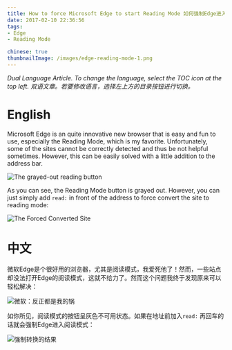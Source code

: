 ```yaml
---
title: How to force Microsoft Edge to start Reading Mode 如何强制Edge进入阅读模式
date: 2017-02-10 22:36:56
tags:
- Edge
- Reading Mode

chinese: true
thumbnailImage: /images/edge-reading-mode-1.png
---
```

*Dual Language Article. To change the language, select the TOC icon at the top left.*
*双语文章。若要修改语言，选择左上方的目录按钮进行切换。*

# English

Microsoft Edge is an quite innovative new browser that is easy and fun to use, especially the Reading Mode, which is my favorite. Unfortunately, some of the sites cannot be correctly detected and thus be not helpful sometimes. However, this can be easily solved with a little addition to the address bar. 

![The grayed-out reading button](/images/edge-reading-mode-2.png) 
<!--more-->
As you can see, the Reading Mode button is grayed out. However, you can just simply add `read:` in front of the address to force convert the site to reading mode:

![The Forced Converted Site](/images/edge-reading-mode-1.png)

# 中文

微软Edge是个很好用的浏览器，尤其是阅读模式，我爱死他了！然而，一些站点却没法打开Edge的阅读模式，这就不给力了。然而这个问题我终于发现原来可以轻松解决：

![微软：反正都是我的锅](/images/edge-reading-mode-2.png) 

如你所见，阅读模式的按钮呈灰色不可用状态。如果在地址前加入`read:` 再回车的话就会强制Edge进入阅读模式：

![强制转换的结果](/images/edge-reading-mode-1.png)